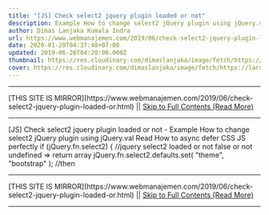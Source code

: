 ```yaml
---
title: "[JS] Check select2 jquery plugin loaded or not"
description: Example How to change select2 jQuery plugin using jQuery.val
author: Dimas Lanjaka Kumala Indra
url: https://www.webmanajemen.com/2019/06/check-select2-jquery-plugin-loaded-or.html
date: 2020-01-20T04:37:48+07:00
updated: 2019-06-26T04:20:00.000Z
thumbnail: https://res.cloudinary.com/dimaslanjaka/image/fetch/https://laraget.com/images/blog/1482184906-Select2.png
cover: https://res.cloudinary.com/dimaslanjaka/image/fetch/https://laraget.com/images/blog/1482184906-Select2.png
---
```


<hr/> [THIS SITE IS MIRROR](https://www.webmanajemen.com/2019/06/check-select2-jquery-plugin-loaded-or.html) || <a href="https://www.webmanajemen.com/2019/06/check-select2-jquery-plugin-loaded-or.html" rel="follow" class="button" id="read-more">Skip to Full Contents (Read More)</a> <hr/> [JS] Check select2 jquery plugin loaded or not - Example How to change select2 jQuery plugin using jQuery.val Read How to async defer CSS JS perfectly
if (jQuery.fn.select2) { //jquery select2 loaded or not false or not undefined => return array
  jQuery.fn.select2.defaults.set( "theme", "bootstrap" ); //then <hr/> [THIS SITE IS MIRROR](https://www.webmanajemen.com/2019/06/check-select2-jquery-plugin-loaded-or.html) || <a href="https://www.webmanajemen.com/2019/06/check-select2-jquery-plugin-loaded-or.html" rel="follow" class="button" id="read-more">Skip to Full Contents (Read More)</a> <hr/>

<script>
    if (location.host.includes('dimaslanjaka12')) {
      location.replace('https://www.webmanajemen.com/2019/06/check-select2-jquery-plugin-loaded-or.html');
    }
  </script>
